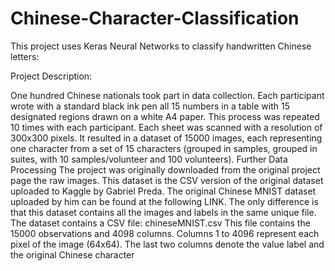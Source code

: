 # Chinese-Character-Classification
This project uses Keras Neural Networks to classify handwritten Chinese letters:

Project Description:

One hundred Chinese nationals took part in data collection. Each participant wrote with a standard black ink pen all 15 numbers in a table with 15 designated regions drawn on a white A4 paper. This process was repeated 10 times with each participant. Each sheet was scanned with a resolution of 300x300 pixels.
It resulted in a dataset of 15000 images, each representing one character from a set of 15 characters (grouped in samples, grouped in suites, with 10 samples/volunteer and 100 volunteers).
Further Data Processing
The project was originally downloaded from the original project page the raw images.
This dataset is the CSV version of the original dataset uploaded to Kaggle by Gabriel Preda. The original Chinese MNIST dataset uploaded by him can be found at the following LINK. The only difference is that this dataset contains all the images and labels in the same unique file.
The dataset contains a CSV file: chineseMNIST.csv
This file contains the 15000 observations and 4098 columns. Columns 1 to 4096 represent each pixel of the image (64x64). The last two columns denote the value label and the original Chinese character
